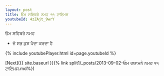 ```yaml
---
layout: post
title: ਓਮ ਸਵਿਥਰੇ ਨਮਹ ੧੧ ਟਾਇਮਸ
youtubeId: 4zZAjt_9wrY
---
```

 
 
 ਓਮ ਸਵਿਥਰੇ ਨਮਹ  
 
 -  ਜੋ ਸਭ ਕੁਝ ਪੈਦਾ ਕਰਦਾ ਹੈ 
 
  
 
  
 
 
 
 
 
 


{% include youtubePlayer.html id=page.youtubeId %}
 
[Next]({{ site.baseurl }}{% link  split1/_posts/2013-09-02-ਓਮ ਰਯਾਮਨੇ ਨਮਹ ੧੧ ਟਾਇਮਸ.md%})
 
